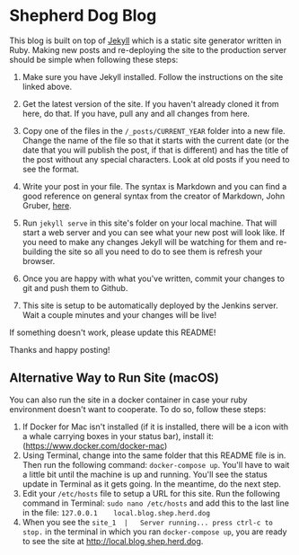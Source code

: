 # Shepherd Dog Blog

This blog is built on top of [Jekyll](https://jekyllrb.com) which is a static site generator written in Ruby. Making new posts and re-deploying the site to the production server should be simple when following these steps:

1. Make sure you have Jekyll installed. Follow the instructions on the site linked above.

1. Get the latest version of the site. If you haven't already cloned it from here, do that. If you have, pull any and all changes from here.

1. Copy one of the files in the `/_posts/CURRENT_YEAR` folder into a new file. Change the name of the file so that it starts with the current date (or the date that you will publish the post, if that is different) and has the title of the post without any special characters. Look at old posts if you need to see the format.

1. Write your post in your file. The syntax is Markdown and you can find a good reference on general syntax from the creator of Markdown, John Gruber, [here](https://daringfireball.net/projects/markdown/).

1. Run `jekyll serve` in this site's folder on your local machine. That will start a web server and you can see what your new post will look like. If you need to make any changes Jekyll will be watching for them and re-building the site so all you need to do to see them is refresh your browser.

1. Once you are happy with what you've written, commit your changes to git and push them to Github.

1. This site is setup to be automatically deployed by the Jenkins server. Wait a couple minutes and your changes will be live!


If something doesn't work, please update this README!

Thanks and happy posting!

## Alternative Way to Run Site (macOS)
You can also run the site in a docker container in case your ruby environment doesn't want to cooperate. To do so, follow these steps:

1) If Docker for Mac isn't installed (if it is installed, there will be a icon with a whale carrying boxes in your status bar), install it: (https://www.docker.com/docker-mac)
1) Using Terminal, change into the same folder that this README file is in. Then run the following command: `docker-compose up`. You'll have to wait a little bit until the machine is up and running. You'll see the status update in Terminal as it gets going. In the meantime, do the next step.
1) Edit your `/etc/hosts` file to setup a URL for this site. Run the following command in Terminal: `sudo nano /etc/hosts` and add this to the last line in the file: `127.0.0.1 	local.blog.shep.herd.dog`
1) When you see the `site_1  |   Server running... press ctrl-c to stop.` in the terminal in which you ran `docker-compose up`, you are ready to see the site at http://local.blog.shep.herd.dog.
